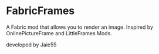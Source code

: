 # FabricFrames
A Fabric mod that allows you to render an image. Inspired by OnlinePictureFrame and LittleFrames Mods.

developed by Jaie55
